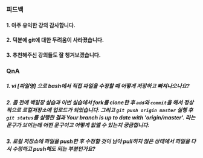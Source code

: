 ### 피드백
#### 1. 아주 유익한 강의 감사합니다.
#### 2. 덕분에 git에 대한 두려움이 사라졌습니다.
#### 3. 추천해주신 강의들도 잘 챙겨보겠습니다.

### QnA
##### 1. vi [파일명] 으로 bash에서 직접 파일을 수정할 때 어떻게 저장하고 빠져나오나요?
##### 2. 좀 전에 백일장 실습과 이번 실습에서 fork를 clone한 후 `add`와 `commit`을 해서 정상적으로 로컬저장소에 업로드가 되었습니다. 그리고 `git push origin master` 실행 후 `git status`를 실행한 결과 Your branch is up to date with 'origin/master'. 라는 문구가 보이는데 어떤 문구이고 어떻게 없앨 수 있는지 궁금합니다.
##### 3. 로컬 저장소에 파일을 push한 후 수정할 것이 남아 pull하지 않은 상태에서 파일을 다시 수정하고 push해도 되는 부분인가요?
